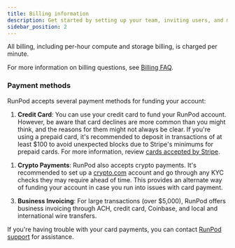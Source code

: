 ```yaml
---
title: Billing information
description: Get started by setting up your team, inviting users, and managing payment.
sidebar_position: 2
---
```


All billing, including per-hour compute and storage billing, is charged per minute.

For more information on billing questions, see [Billing FAQ](docs/references/faq/faq.md#billing).

### Payment methods

RunPod accepts several payment methods for funding your account:

1. **Credit Card**: You can use your credit card to fund your RunPod account. However, be aware that card declines are more common than you might think, and the reasons for them might not always be clear. If you're using a prepaid card, it's recommended to deposit in transactions of at least $100 to avoid unexpected blocks due to Stripe's minimums for prepaid cards.
   For more information, review [cards accepted by Stripe](https://stripe.com/docs/payments/cards/supported-card-brands?ref=blog.runpod.io).

<!-- [source](https://blog.runpod.io/how-to-manage-funding-your-runpod-account#my-card-keeps-getting-declined) -->

1. **Crypto Payments**: RunPod also accepts crypto payments. It's recommended to set up a [crypto.com](https://crypto.com/?ref=blog.runpod.io) account and go through any KYC checks they may require ahead of time. This provides an alternate way of funding your account in case you run into issues with card payment.

<!-- [source](https://blog.runpod.io/how-to-manage-funding-your-runpod-account#crypto-payments) -->

3. **Business Invoicing**: For large transactions (over $5,000), RunPod offers business invoicing through ACH, credit card, Coinbase, and local and international wire transfers.

<!-- [source](https://blog.runpod.io/how-to-manage-funding-your-runpod-account#invoicing) -->

If you're having trouble with your card payments, you can contact [RunPod support](https://www.runpod.io/contact) for assistance.

<!-- [source](https://docs.runpod.io/docs/manage-payment-card-declines)
-->
<!--
### View invoicing

### Charges

### Limits

## Usage statistics

### Monitor GPU usage

### Understand metrics
-->
